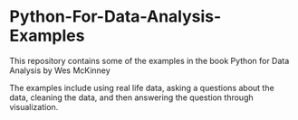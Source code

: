 # Python-For-Data-Analysis-Examples
This repository contains some of the examples in the book Python for Data Analysis by Wes McKinney  

The examples include using real life data, asking a questions about the data, cleaning the data, and then answering the question through visualization.
